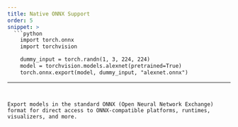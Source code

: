 ```yaml
---
title: Native ONNX Support
order: 5
snippet: >
  ```python
    import torch.onnx
    import torchvision

    dummy_input = torch.randn(1, 3, 224, 224)
    model = torchvision.models.alexnet(pretrained=True)
    torch.onnx.export(model, dummy_input, "alexnet.onnx")
  ```
---
```


Export models in the standard ONNX (Open Neural Network Exchange) format for direct access to ONNX-compatible platforms, runtimes, visualizers, and more.
